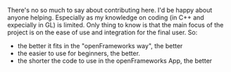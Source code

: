 There's no so much to say about contributing here. I'd be happy about anyone helping. Especially as my knowledge on coding (in C++ and expecially in GL) is limited. 
Only thing to know is that the main focus of the project is on the ease of use and integration for the final user. So: 
- the better it fits in the "openFrameworks way", the better
- the easier to use for beginners, the better.
- the shorter the code to use in the openFrameworks App, the better
